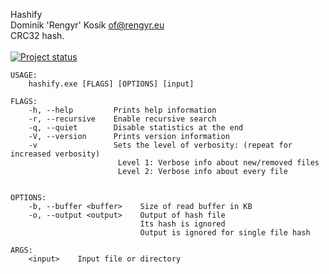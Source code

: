 Hashify\
Dominik 'Rengyr' Kosík <of@rengyr.eu>\
CRC32 hash.\
\
[![Project status](https://github.com/Rengyr/hashify/actions/workflows/rust.yml/badge.svg)](https://github.com/Rengyr/hashify/actions/workflows/rust.yml)

```
USAGE:
    hashify.exe [FLAGS] [OPTIONS] [input]

FLAGS:
    -h, --help         Prints help information
    -r, --recursive    Enable recursive search
    -q, --quiet        Disable statistics at the end
    -V, --version      Prints version information
    -v                 Sets the level of verbosity: (repeat for increased verbosity)
                        Level 1: Verbose info about new/removed files
                        Level 2: Verbose info about every file


OPTIONS:
    -b, --buffer <buffer>    Size of read buffer in KB
    -o, --output <output>    Output of hash file
                             Its hash is ignored
                             Output is ignored for single file hash

ARGS:
    <input>    Input file or directory
```
